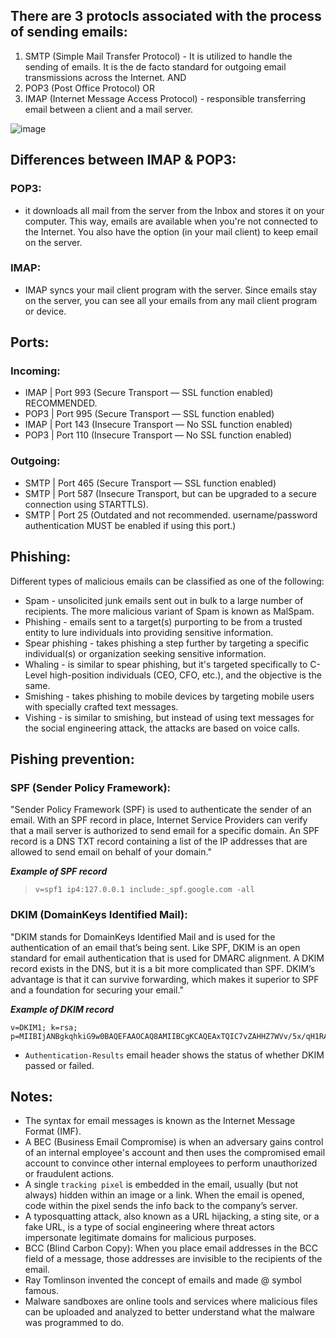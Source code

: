 ## There are 3 protocls associated with the process of sending emails:
1. SMTP (Simple Mail Transfer Protocol) - It is utilized to handle the sending of emails. It is the de facto standard for outgoing email transmissions across the Internet.
 AND  
2. POP3 (Post Office Protocol) OR
4. IMAP (Internet Message Access Protocol) - responsible transferring email between a client and a mail server.

![image](https://github.com/Darwish-md/TryHackMe/assets/72353586/3170bbf0-d393-4b7e-9eb3-e4898f96eaa2)

## Differences between IMAP & POP3:
### POP3:
- it downloads all mail from the server from the Inbox and stores it on your computer. This way, emails are available when you're not connected to the Internet. You also have the option (in your mail client) to keep email on the server.
### IMAP:
- IMAP syncs your mail client program with the server. Since emails stay on the server, you can see all your emails from any mail client program or device.

## Ports:
### Incoming:
- IMAP | Port 993 (Secure Transport   — SSL function enabled) RECOMMENDED.
- POP3 | Port 995 (Secure Transport   — SSL function enabled)
- IMAP | Port 143 (Insecure Transport — No SSL function enabled)
- POP3 | Port 110 (Insecure Transport — No SSL function enabled)
### Outgoing:
- SMTP | Port 465 (Secure Transport — SSL function enabled)
- SMTP | Port 587 (Insecure Transport, but can be upgraded to a secure connection using STARTTLS).
- SMTP | Port 25 (Outdated and not recommended. username/password authentication MUST be enabled if using this port.)

## Phishing:
Different types of malicious emails can be classified as one of the following:
- Spam - unsolicited junk emails sent out in bulk to a large number of recipients. The more malicious variant of Spam is known as MalSpam.
- Phishing -  emails sent to a target(s) purporting to be from a trusted entity to lure individuals into providing sensitive information. 
- Spear phishing - takes phishing a step further by targeting a specific individual(s) or organization seeking sensitive information.  
- Whaling - is similar to spear phishing, but it's targeted specifically to C-Level high-position individuals (CEO, CFO, etc.), and the objective is the same. 
- Smishing - takes phishing to mobile devices by targeting mobile users with specially crafted text messages. 
- Vishing - is similar to smishing, but instead of using text messages for the social engineering attack, the attacks are based on voice calls.

## Pishing prevention:
### SPF (Sender Policy Framework):
"Sender Policy Framework (SPF) is used to authenticate the sender of an email. With an SPF record in place, Internet Service Providers can verify that a mail server is authorized to send email for a specific domain. An SPF record is a DNS TXT record containing a list of the IP addresses that are allowed to send email on behalf of your domain."

***Example of SPF record***
> `v=spf1 ip4:127.0.0.1 include:_spf.google.com -all`

### DKIM (DomainKeys Identified Mail):
"DKIM stands for DomainKeys Identified Mail and is used for the authentication of an email that’s being sent. Like SPF, DKIM is an open standard for email authentication that is used for DMARC alignment. A DKIM record exists in the DNS, but it is a bit more complicated than SPF. DKIM’s advantage is that it can survive forwarding, which makes it superior to SPF and a foundation for securing your email."

***Example of DKIM record***
>
```
v=DKIM1; k=rsa; p=MIIBIjANBgkqhkiG9w0BAQEFAAOCAQ8AMIIBCgKCAQEAxTQIC7vZAHHZ7WVv/5x/qH1RAgMQI+y6Xtsn73rWOgeBQjHKbmIEIlgrebyWWFCXjmzIP0NYJrGehenmPWK5bF/TRDstbM8uVQCUWpoRAHzuhIxPSYW6k/w2+HdCECF2gnGmmw1cT6nHjfCyKGsM0On0HDvxP8I5YQIIlzNigP32n1hVnQP+UuInj0wLIdOBIWkHdnFewzGK2+qjF2wmEjx+vqHDnxdUTay5DfTGaqgA9AKjgXNjLEbKlEWvy0tj7UzQRHd24a5+2x/R4Pc7PF/y6OxAwYBZnEPO0sJwio4uqL9CYZcvaHGCLOIMwQmNTPMKGC9nt3PSjujfHUBX3wIDAQAB
```
- `Authentication-Results` email header shows the status of whether DKIM passed or failed.
## Notes:
- The syntax for email messages is known as the Internet Message Format (IMF).
- A BEC (Business Email Compromise) is when an adversary gains control of an internal employee's account and then uses the compromised email account to convince other internal employees to perform unauthorized or fraudulent actions.
- A single `tracking pixel` is embedded in the email, usually (but not always) hidden within an image or a link. When the email is opened, code within the pixel sends the info back to the company’s server. 
- A typosquatting attack, also known as a URL hijacking, a sting site, or a fake URL, is a type of social engineering where threat actors impersonate legitimate domains for malicious purposes.
- BCC (Blind Carbon Copy):  When you place email addresses in the BCC field of a message, those addresses are invisible to the recipients of the email. 
- Ray Tomlinson invented the concept of emails and made @ symbol famous.
- Malware sandboxes are online tools and services where malicious files can be uploaded and analyzed to better understand what the malware was programmed to do. 
